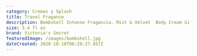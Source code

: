 ```yaml
---
category: Cremas y Splash
title: Travel Fragance
description: Bombshell Intense Fragancia. Mist & Velvet  Body Cream Gift
size: 3.4 fl oz
brand: Victoria's Secret
featuredImage: /images/bombshell.jpg
dateCreated: 2020-10-18T06:28:27.457Z
---
```

